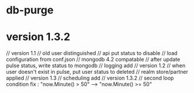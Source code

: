 # db-purge
# version 1.3.2

// version 1.1
// old user distinguished
// api put status to disable
// load configuration from conf.json
// mongodb 4.2 compatable
// after update pulse status, write status to mongodb
// logging add
// version 1.2
// when user doesn't exist in pulse, put user status to deleted
// realm store/partner applied
// version 1.3
// scheduling add
// version 1.3.2
// second loop condition fix : "now.Minute() > 50" --> "now.Minute() >= 50"
